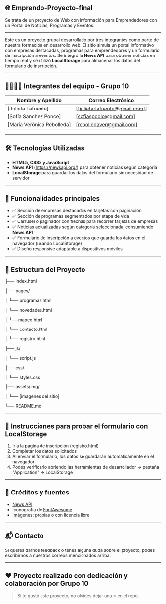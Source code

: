 ## 🌐 Emprendo-Proyecto-final

Se trata de un proyecto de Web con información para Emprendedores
con un Portal de Noticias, Programas y Eventos.

---

Este es un proyecto grupal desarrollado por tres integrantes como parte de nuestra formación en desarrollo web. El sitio simula un portal informativo con empresas destacadas, programas para emprendedores y un formulario de inscripción a eventos. Se integró la **News API** para obtener noticias en tiempo real y se utilizó **LocalStorage** para almacenar los datos del formulario de inscripción.

---

## 👨‍👩‍👧‍👦 Integrantes del equipo - Grupo 10

| Nombre y Apellido     | Correo Electrónico        |
|------------------------|----------------------------|
| [Julieta Lafuente] | [[julietarlafuente@gmail.com]] |
| [Sofía Sanchez Ponce] | [sofiaspcolo@gmail.com] |
| [María Verónica Rebolleda] | [rebolledaver@gmail.com] |

---

## 🛠️ Tecnologías Utilizadas

- **HTML5, CSS3 y JavaScript**
- **News API** (https://newsapi.org/) para obtener noticias según categoría
- **LocalStorage** para guardar los datos del formulario sin necesidad de servidor

---

## 🧩 Funcionalidades principales

- ✅ Sección de empresas destacadas en tarjetas con paginación
- ✅ Sección de programas segmentados por etapa de vida
- ✅ Carrusel o paginador con flechas para recorrer tarjetas de empresas
- ✅ Noticias actualizadas según categoría seleccionada, consumiendo **News API**
- ✅ Formulario de inscripción a eventos que guarda los datos en el navegador (usando LocalStorage)
- ✅ Diseño responsive adaptable a dispositivos móviles

---

## 📁 Estructura del Proyecto

├── index.html

├── pages/

│   └── programas.html

│   └── novedades.html

│ └──mapeo.html

│ └── contacto.html

│   └── registro.html

├── js/

│   └── script.js

├── css/

│   └── styles.css

├── assets/img/

│   └── [imagenes del sitio]

└── README.md

---

## 📌 Instrucciones para probar el formulario con LocalStorage

1. Ir a la página de inscripción (registro.html)
2. Completar los datos solicitados
3. Al enviar el formulario, los datos se guardarán automáticamente en el navegador
4. Podés verificarlo abriendo las herramientas de desarrollador → pestaña "Application" → LocalStorage

---

## 🔗 Créditos y fuentes

- [News API](https://newsapi.org/)
- Iconografía de [FontAwesome](https://fontawesome.com/)
- Imágenes: propias o con licencia libre

---

## 📬 Contacto

Si querés darnos feedback o tenés alguna duda sobre el proyecto, podés escribirnos a nuestros correos mencionados arriba.

---

## ❤️ Proyecto realizado con dedicación y colaboración por Grupo 10

> Si te gustó este proyecto, no olvides dejar una ⭐ en el repo.

